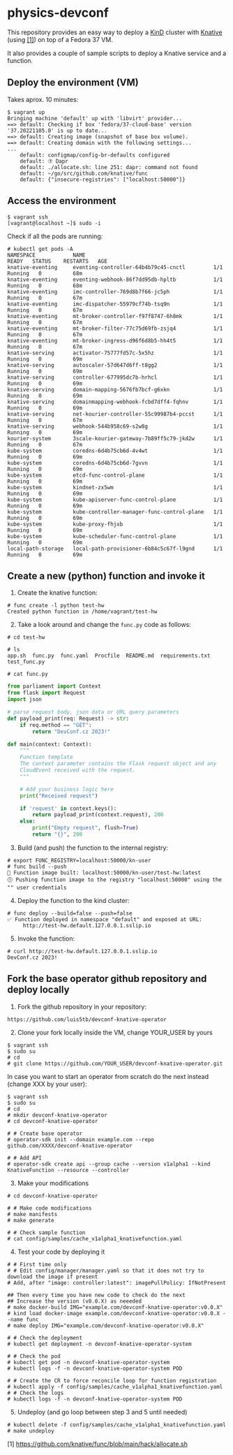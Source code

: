 # physics-devconf

This repository provides an easy way to deploy a [KinD](https://kind.sigs.k8s.io/) cluster with [Knative](https://knative.dev/) (using [[1]](https://github.com/knative/func/blob/main/hack/allocate.sh)) on
top of a Fedora 37 VM.

It also provides a couple of sample scripts to deploy a Knative service and a function.

## Deploy the environment (VM)

Takes aprox. 10 minutes:
```
$ vagrant up
Bringing machine 'default' up with 'libvirt' provider...
==> default: Checking if box 'fedora/37-cloud-base' version '37.20221105.0' is up to date...
==> default: Creating image (snapshot of base box volume).
==> default: Creating domain with the following settings...
...
    default: configmap/config-br-defaults configured
    default: ⑦ Dapr
    default: ./allocate.sh: line 251: dapr: command not found
    default: ~/go/src/github.com/knative/func
    default: {"insecure-registries": ["localhost:50000"]}
```

## Access the environment

    $ vagrant ssh
    [vagrant@localhost ~]$ sudo -i

Check if all the pods are running:
```
# kubectl get pods -A
NAMESPACE            NAME                                         READY   STATUS    RESTARTS   AGE
knative-eventing     eventing-controller-64b4b79c45-cnctl         1/1     Running   0          68m
knative-eventing     eventing-webhook-86f7dd95db-hpltb            1/1     Running   0          68m
knative-eventing     imc-controller-769d8b7f66-jc5ph              1/1     Running   0          67m
knative-eventing     imc-dispatcher-55979cf74b-tsq9n              1/1     Running   0          67m
knative-eventing     mt-broker-controller-f97f8747-6h8mk          1/1     Running   0          67m
knative-eventing     mt-broker-filter-77c75d69fb-zsjq4            1/1     Running   0          67m
knative-eventing     mt-broker-ingress-d96f6d8b5-hh4t5            1/1     Running   0          67m
knative-serving      activator-75777fd57c-5x5hz                   1/1     Running   0          69m
knative-serving      autoscaler-57d647d6ff-t8gg2                  1/1     Running   0          69m
knative-serving      controller-677995dc7b-hrhcl                  1/1     Running   0          69m
knative-serving      domain-mapping-5676fb7bcf-g6xkn              1/1     Running   0          69m
knative-serving      domainmapping-webhook-fcbd7dff4-fqhnv        1/1     Running   0          69m
knative-serving      net-kourier-controller-55c99987b4-pccst      1/1     Running   0          67m
knative-serving      webhook-544b958c69-s2w8g                     1/1     Running   0          69m
kourier-system       3scale-kourier-gateway-7b89ff5c79-jkd2w      1/1     Running   0          67m
kube-system          coredns-6d4b75cb6d-4v4wt                     1/1     Running   0          69m
kube-system          coredns-6d4b75cb6d-7gvvn                     1/1     Running   0          69m
kube-system          etcd-func-control-plane                      1/1     Running   0          69m
kube-system          kindnet-zx5wm                                1/1     Running   0          69m
kube-system          kube-apiserver-func-control-plane            1/1     Running   0          69m
kube-system          kube-controller-manager-func-control-plane   1/1     Running   0          69m
kube-system          kube-proxy-fhjxb                             1/1     Running   0          69m
kube-system          kube-scheduler-func-control-plane            1/1     Running   0          69m
local-path-storage   local-path-provisioner-6b84c5c67f-l9gnd      1/1     Running   0          69m
```

## Create a new (python) function and invoke it

1. Create the knative function:
```
# func create -l python test-hw
Created python function in /home/vagrant/test-hw
```

2. Take a look around and change the `func.py` code as follows:
```
# cd test-hw

# ls
app.sh  func.py  func.yaml  Procfile  README.md  requirements.txt  test_func.py

# cat func.py
```
```python
from parliament import Context
from flask import Request
import json

# parse request body, json data or URL query parameters
def payload_print(req: Request) -> str:
    if req.method == "GET":
        return "DevConf.cz 2023!"

def main(context: Context):
    """
    Function template
    The context parameter contains the Flask request object and any
    CloudEvent received with the request.
    """

    # Add your business logic here
    print("Received request")

    if 'request' in context.keys():
        return payload_print(context.request), 200
    else:
        print("Empty request", flush=True)
        return "{}", 200
```

3. Build (and push) the function to the internal registry:
```
# export FUNC_REGISTRY=localhost:50000/kn-user
# func build --push
🙌 Function image built: localhost:50000/kn-user/test-hw:latest
🕕 Pushing function image to the registry "localhost:50000" using the "" user credentials
```

4. Deploy the function to the kind cluster:
```
# func deploy --build=false --push=false
✅ Function deployed in namespace "default" and exposed at URL:
     http://test-hw.default.127.0.0.1.sslip.io
```

5. Invoke the function:
```
# curl http://test-hw.default.127.0.0.1.sslip.io
DevConf.cz 2023!
```

## Fork the base operator github repository and deploy locally


1. Fork the github repository in your repository:
```
https://github.com/luis5tb/devconf-knative-operator
```

2. Clone your fork locally inside the VM, change YOUR_USER by yours
```
$ vagrant ssh
$ sudo su
# cd
# git clone https://github.com/YOUR_USER/devconf-knative-operator.git
```

   In case you want to start an operator from scratch do the next instead
   (change XXX by your user):
```
$ vagrant ssh
$ sudo su
# cd
# mkdir devconf-knative-operator
# cd devconf-knative-operator

# # Create base operator
# operator-sdk init --domain example.com --repo github.com/XXXX/devconf-knative-operator

# # Add API
# operator-sdk create api --group cache --version v1alpha1 --kind KnativeFunction --resource --controller
```


3. Make your modifications
```
# cd devconf-knative-operator

# # Make code modifications
# make manifests
# make generate

# # Check sample function
# cat config/samples/cache_v1alpha1_knativefunction.yaml
```

4. Test your code by deploying it
```
# # First time only
# # Edit config/manager/manager.yaml so that it does not try to download the image if present
# Add, after "image: controller:latest": imagePullPolicy: IfNotPresent

## Then every time you have new code to check do the next
## Increase the version (v0.0.X) as neeeded
# make docker-build IMG="example.com/devconf-knative-operator:v0.0.X"
# kind load docker-image example.com/devconf-knative-operator:v0.0.X --name func
# make deploy IMG="example.com/devconf-knative-operator:v0.0.X"

# # Check the deployment
# kubectl get deployment -n devconf-knative-operator-system

# # Check the pod
# kubectl get pod -n devconf-knative-operator-system
# kubectl logs -f -n devconf-knative-operator-system POD

# # Create the CR to force reconcile loop for function registration
# kubectl apply -f config/samples/cache_v1alpha1_knativefunction.yaml
# # Check the logs
# kubectl logs -f -n devconf-knative-operator-system POD
```

5. Undeploy (and go loop between step 3 and 5 until needed)
```
# kubectl delete -f config/samples/cache_v1alpha1_knativefunction.yaml
# make undeploy
```

[1] https://github.com/knative/func/blob/main/hack/allocate.sh
